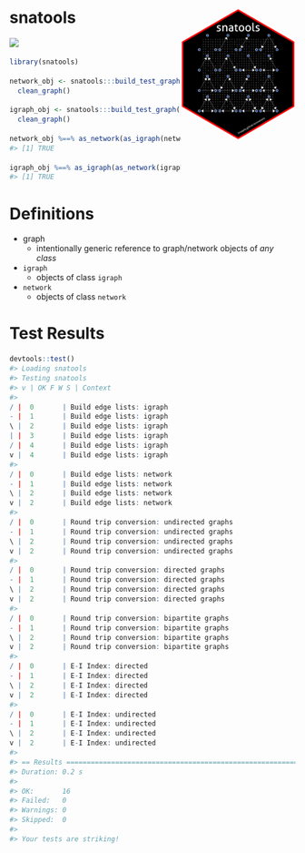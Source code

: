 
<!-- README.Rmd generates README.md. -->
snatools <a href="man/figures/logo.png"> <img src="man/figures/logo.png" align="right" height="40%" width="40%" href="man/figures/logo.png"/> </a>
==================================================================================================================================================

[![](https://img.shields.io/badge/devel%20version-0.0.0.9-red.svg)](https://github.com/knapply/snatools)

<!-- <br><br><br><br><br><br><br><br><br><br><br><br><br> -->
``` r
library(snatools)

network_obj <- snatools:::build_test_graph("nw") %>% 
  clean_graph()

igraph_obj <- snatools:::build_test_graph("ig") %>% 
  clean_graph()

network_obj %==% as_network(as_igraph(network_obj)) # identical?
#> [1] TRUE

igraph_obj %==% as_igraph(as_network(igraph_obj)) # identical?
#> [1] TRUE
```

Definitions
===========

-   graph
    -   intentionally generic reference to graph/network objects of *any class*
-   `igraph`
    -   objects of class `igraph`
-   `network`
    -   objects of class `network`

Test Results
============

``` r
devtools::test()
#> Loading snatools
#> Testing snatools
#> v | OK F W S | Context
#> 
/ |  0       | Build edge lists: igraph
- |  1       | Build edge lists: igraph
\ |  2       | Build edge lists: igraph
| |  3       | Build edge lists: igraph
/ |  4       | Build edge lists: igraph
v |  4       | Build edge lists: igraph
#> 
/ |  0       | Build edge lists: network
- |  1       | Build edge lists: network
\ |  2       | Build edge lists: network
v |  2       | Build edge lists: network
#> 
/ |  0       | Round trip conversion: undirected graphs
- |  1       | Round trip conversion: undirected graphs
\ |  2       | Round trip conversion: undirected graphs
v |  2       | Round trip conversion: undirected graphs
#> 
/ |  0       | Round trip conversion: directed graphs
- |  1       | Round trip conversion: directed graphs
\ |  2       | Round trip conversion: directed graphs
v |  2       | Round trip conversion: directed graphs
#> 
/ |  0       | Round trip conversion: bipartite graphs
- |  1       | Round trip conversion: bipartite graphs
\ |  2       | Round trip conversion: bipartite graphs
v |  2       | Round trip conversion: bipartite graphs
#> 
/ |  0       | E-I Index: directed
- |  1       | E-I Index: directed
\ |  2       | E-I Index: directed
v |  2       | E-I Index: directed
#> 
/ |  0       | E-I Index: undirected
- |  1       | E-I Index: undirected
\ |  2       | E-I Index: undirected
v |  2       | E-I Index: undirected
#> 
#> == Results =====================================================================
#> Duration: 0.2 s
#> 
#> OK:       16
#> Failed:   0
#> Warnings: 0
#> Skipped:  0
#> 
#> Your tests are striking!
```
